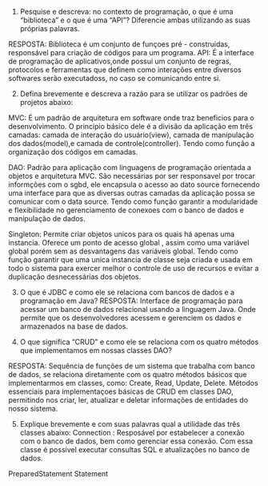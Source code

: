 1. Pesquise e descreva: no contexto de programação, o que é uma “biblioteca” e o que é uma “API”? Diferencie ambas utilizando as suas próprias palavras. 

RESPOSTA: Biblioteca é um conjunto de funçoes pré - construidas, responsável para criação de códigos para um programa. 
API: É a interface de programação de aplicativos,onde possui um conjunto de regras, protocolos e ferramentas que definem como interações entre diversos softwares serão executadoss, no caso se comunicando entre si.

2. Defina brevemente e descreva a razão para se utilizar os padrões de projetos abaixo:

 MVC: É um padrão de arquitetura em software onde traz beneficios para o desenvolvimento.
O principio básico dele é a divisão da aplicação em três camadas: camada de interação do usuário(view), camada de manipulação dos dados(model),e camada de controle(controller). Tendo como função a organização dos códigos em camadas.

 DAO: Padrão para aplicação com linguagens de programação orientada a objetos e arquitetura MVC. São necessárias por ser responsavel por trocar informções com o sgbd, ele encapsula o acesso ao dato source fornecendo uma interface para que as diversas outras camadas da aplicação possa se comunicar com o data source. Tendo como função garantir a modularidade e flexibilidade no gerenciamento de conexoes com o banco de dados e manipulação de dados.

 Singleton: Permite criar objetos unicos para os quais há apenas uma instancia. Oferece um ponto de acesso global , assim como uma variável global porém sem as desvantagens das variáveis global. Tendo como função garantir que uma unica instancia de classe seja criada e usada em todo o sistema para exercer melhor o controle de uso de recursos e evitar a duplicação desnecessárias dos objetos.

3. O que é JDBC e como ele se relaciona com bancos de dados e a programação em Java? 
 RESPOSTA: Interface de programação para acessar um banco de dados relacional usando a linguagem Java. Onde permite que os desenvolvedores  acessem e gerenciem os dados e armazenados na base de dados.

4. O que significa “CRUD” e como ele se  relaciona com os quatro métodos que implementamos em nossas classes DAO?

RESPOSTA: Sequência de funções de um sistema que trabalha com banco de dados, se relaciona diretamente com os quatro métodos básicos que implementarmos em classes, como: Create, Read, Update, Delete. Métodos essenciais para implementaçoes básicas de CRUD em classes DAO, permitindo nos criar, ler, atualizar e deletar informações de entidades do nosso sistema.

5. Explique brevemente e com suas palavras qual a utilidade das três classes abaixo:
Connection : Resposável por estabelecer a conexão com o banco de dados, bem como gerenciar essa conexão. Com essa classe é possivel executar consultas SQL e atualizações no banco de dados.


PreparedStatement
Statement

